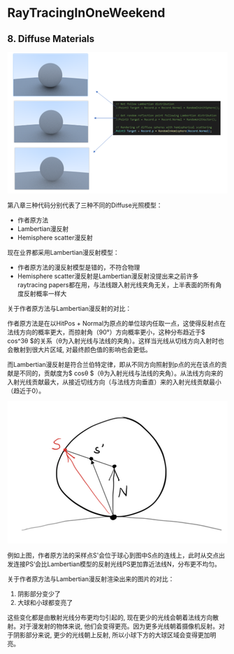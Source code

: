 # RayTracingInOneWeekend

## 8. Diffuse Materials
![Image](https://github.com/Richbabe/RayTracingInOneWeekend/blob/main/Image/DiffuseModelsCompare.png?raw=true)

第八章三种代码分别代表了三种不同的Diffuse光照模型：
* 作者原方法
* Lambertian漫反射
* Hemisphere scatter漫反射

现在业界都采用Lambertian漫反射模型：
* 作者原方法的漫反射模型是错的，不符合物理
* Hemisphere scatter漫反射是Lambertian漫反射没提出来之前许多raytracing papers都在用，与法线跟入射光线夹角无关，上半表面的所有角度反射概率一样大

关于作者原方法与Lambertian漫反射的对比：

作者原方法是在以HitPos + Normal为原点的单位球内任取一点，这使得反射点在法线方向的概率更大，而掠射角（90°）方向概率更小，这种分布趋近于$ cos^3θ $的关系（θ为入射光线与法线的夹角）。这样当光线从切线方向入射时也会散射到很大片区域, 对最终颜色值的影响也会更低。

而Lambertian漫反射是符合兰伯特定律，即从不同方向照射到p点的光在该点的贡献是不同的，贡献度为$ cosθ $（θ为入射光线与法线的夹角）。从法线方向来的入射光线贡献最大，从接近切线方向（与法线方向垂直）来的入射光线贡献最小（趋近于0）。

![Image](https://github.com/Richbabe/RayTracingInOneWeekend/blob/main/Image/LamberCompare.png?raw=true)

例如上图，作者原方法的采样点S'会位于球心到图中S点的连线上，此时从交点出发连接PS‘会比Lambertian模型的反射光线PS更加靠近法线N，分布更不均匀。

关于作者原方法与Lambertian漫反射渲染出来的图片的对比：
1. 阴影部分变少了
2. 大球和小球都变亮了

这些变化都是由散射光线分布更均匀引起的, 现在更少的光线会朝着法线方向散射。对于漫发射的物体来说, 他们会变得更亮。因为更多光线朝着摄像机反射。对于阴影部分来说, 更少的光线朝上反射, 所以小球下方的大球区域会变得更加明亮。
